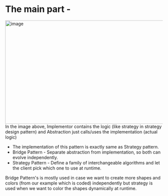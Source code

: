 # The main part -
<img width="604" height="331" alt="image" src="https://github.com/user-attachments/assets/70009b90-b97c-45ec-9e0c-df03dc90ac80" />
In the image above, Implementor contains the logic (like strategy in strategy design pattern) and Abstraction just calls/uses the implementation (actual logic)


- The implementation of this pattern is exactly same as Strategy pattern.
- Bridge Pattern - Separate abstraction from implementation, so both can evolve independently.
- Strategy Pattern - Define a family of interchangeable algorithms and let the client pick which one to use at runtime.

Bridge Pattern's is mostly used in case we want to create more shapes and colors (from our example which is coded) independently but strategy is used when we want to color the shapes dynamically at runtime. 
